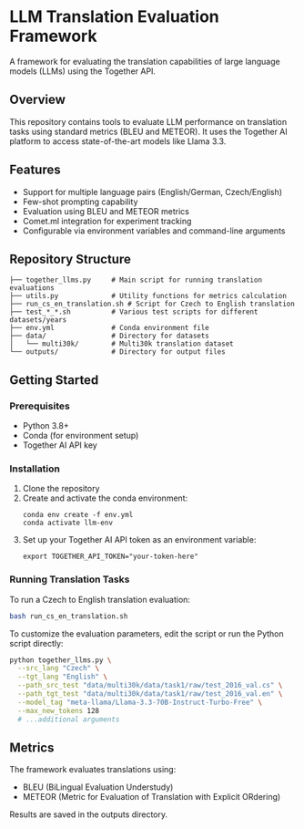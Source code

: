 # LLM Translation Evaluation Framework

A framework for evaluating the translation capabilities of large language models (LLMs) using the Together API.

## Overview

This repository contains tools to evaluate LLM performance on translation tasks using standard metrics (BLEU and METEOR). It uses the Together AI platform to access state-of-the-art models like Llama 3.3.

## Features

- Support for multiple language pairs (English/German, Czech/English)
- Few-shot prompting capability
- Evaluation using BLEU and METEOR metrics
- Comet.ml integration for experiment tracking
- Configurable via environment variables and command-line arguments

## Repository Structure

```
├── together_llms.py     # Main script for running translation evaluations
├── utils.py             # Utility functions for metrics calculation
├── run_cs_en_translation.sh # Script for Czech to English translation
├── test_*_*.sh          # Various test scripts for different datasets/years
├── env.yml              # Conda environment file
├── data/                # Directory for datasets
│   └── multi30k/        # Multi30k translation dataset
└── outputs/             # Directory for output files
```

## Getting Started

### Prerequisites

- Python 3.8+
- Conda (for environment setup)
- Together AI API key

### Installation

1. Clone the repository
2. Create and activate the conda environment:
   ```
   conda env create -f env.yml
   conda activate llm-env
   ```
3. Set up your Together AI API token as an environment variable:
   ```
   export TOGETHER_API_TOKEN="your-token-here"
   ```

### Running Translation Tasks

To run a Czech to English translation evaluation:

```bash
bash run_cs_en_translation.sh
```

To customize the evaluation parameters, edit the script or run the Python script directly:

```bash
python together_llms.py \
  --src_lang "Czech" \
  --tgt_lang "English" \
  --path_src_test "data/multi30k/data/task1/raw/test_2016_val.cs" \
  --path_tgt_test "data/multi30k/data/task1/raw/test_2016_val.en" \
  --model_tag "meta-llama/Llama-3.3-70B-Instruct-Turbo-Free" \
  --max_new_tokens 128 
  # ...additional arguments
```

## Metrics

The framework evaluates translations using:
- BLEU (BiLingual Evaluation Understudy)
- METEOR (Metric for Evaluation of Translation with Explicit ORdering)

Results are saved in the outputs directory.